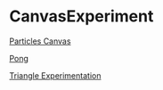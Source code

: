 # CanvasExperiment

<a target="_blank" href="https://solaldr.github.io/CanvasExperiment/Particles/">Particles Canvas</a>

<a target="_blank" href="https://solaldr.github.io/CanvasExperiment/Pong/">Pong</a>

<a target="_blank" href="https://solaldr.github.io/CanvasExperiment/TrucChelou/">Triangle Experimentation</a>
